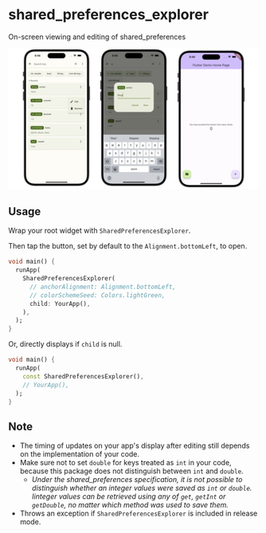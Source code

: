 # shared_preferences_explorer

On-screen viewing and editing of shared_preferences

![](https://github.com/skw398/shared_preferences_explorer/blob/main/assets/screenshots.png?raw=true)

## Usage

Wrap your root widget with `SharedPreferencesExplorer`.

Then tap the button, set by default to the `Alignment.bottomLeft`, to open.

```dart
void main() {
  runApp(
    SharedPreferencesExplorer(
      // anchorAlignment: Alignment.bottomLeft,
      // colorSchemeSeed: Colors.lightGreen,
      child: YourApp(),
    ),
  );
}
```

Or, directly displays if `child` is null.

```dart
void main() {
  runApp(
    const SharedPreferencesExplorer(),
    // YourApp(),
  );
}
```

## Note

* The timing of updates on your app's display after editing still depends on the implementation of your code.
* Make sure not to set `double` for keys treated as `int` in your code, because this package does not distinguish between `int` and `double`.
  * *Under the shared_preferences specification, it is not possible to distinguish whether an integer values were saved as `int` or `double`. Iinteger values can be retrieved using any of `get`, `getInt` or `getDouble`, no matter which method was used to save them.*
* Throws an exception if `SharedPreferencesExplorer` is included in release mode.
